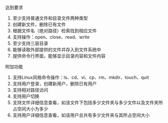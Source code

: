 达到要求
1.	至少支持普通文件和目录文件两种类型
2.	创建新文件，删除已有文件
3.	根据文件名（绝对路径）检索找到相应文件
4.	支持操作：open、close、read、write
5.	至少支持三层目录
6.	能够读取外部提供的文件并存入到文件系统中
7.	提供命令行界面，能够显示目录内容和文件内容

附加功能
1.	支持Linux风格命令操作：ls、cd、vi、cp、rm、mkdir、touch、quit
2.	支持用户登录，创建新用户，删除已有用户
3.	支持相对路径访问
4.	支持用户切换
5.	支持文件详细信息查看，如该文件下包括多少文件夹与多少文件以及文件夹所占空间大小为多少
6.	支持用户详细信息查看，如该用户总共有多少文件夹与其所占空间大小

